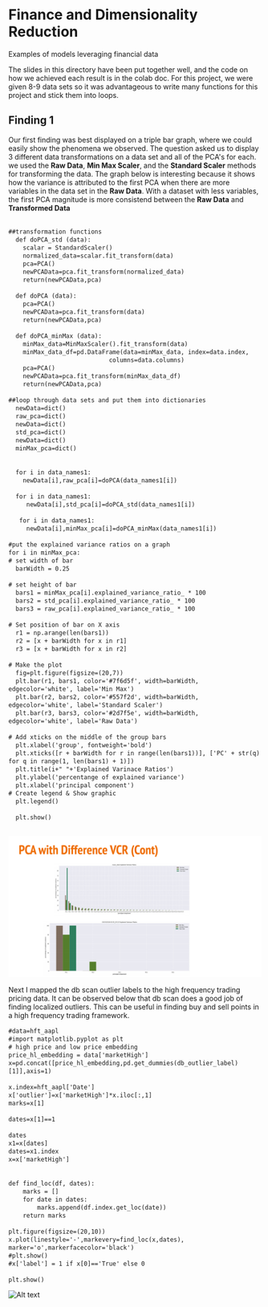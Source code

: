 # Finance and Dimensionality Reduction
 Examples of models leveraging financial data

The slides in this directory have been put together well, and the code on how we achieved each result is in the colab doc. For this project, we were given 8-9 data sets so it was advantageous to write many functions for this project and stick them into loops. 

## Finding 1
Our first finding was best displayed on a triple bar graph, where we could easily show the phenomena we observed. The question asked us to display 3 different data transformations on a data set and all of the PCA's for each. we used the **Raw Data**, **Min Max Scaler**, and the **Standard Scaler** methods for transforming the data. The graph below is interesting because it shows how the variance is attributed to the first PCA when there are more variables in the data set in the **Raw Data**. With a dataset with less variables, the first PCA magnitude is more consistend between the **Raw Data** and **Transformed Data**

```

##transformation functions
  def doPCA_std (data):
    scalar = StandardScaler()
    normalized_data=scalar.fit_transform(data)
    pca=PCA()
    newPCAData=pca.fit_transform(normalized_data)
    return(newPCAData,pca)
  
  def doPCA (data):
    pca=PCA()
    newPCAData=pca.fit_transform(data)
    return(newPCAData,pca)
  
  def doPCA_minMax (data):
    minMax_data=MinMaxScaler().fit_transform(data)
    minMax_data_df=pd.DataFrame(data=minMax_data, index=data.index,
                            columns=data.columns)
    pca=PCA()
    newPCAData=pca.fit_transform(minMax_data_df)
    return(newPCAData,pca)
    
##loop through data sets and put them into dictionaries     
  newData=dict()
  raw_pca=dict()
  newData=dict()
  std_pca=dict()
  newData=dict()
  minMax_pca=dict()


  for i in data_names1:
    newData[i],raw_pca[i]=doPCA(data_names1[i])
  
  for i in data_names1:
     newData[i],std_pca[i]=doPCA_std(data_names1[i])
   
   for i in data_names1:
     newData[i],minMax_pca[i]=doPCA_minMax(data_names1[i])
     
#put the explained variance ratios on a graph     
for i in minMax_pca:
# set width of bar
  barWidth = 0.25
 
# set height of bar
  bars1 = minMax_pca[i].explained_variance_ratio_ * 100
  bars2 = std_pca[i].explained_variance_ratio_ * 100
  bars3 = raw_pca[i].explained_variance_ratio_ * 100
 
# Set position of bar on X axis
  r1 = np.arange(len(bars1))
  r2 = [x + barWidth for x in r1]
  r3 = [x + barWidth for x in r2]
 
# Make the plot
  fig=plt.figure(figsize=(20,7))
  plt.bar(r1, bars1, color='#7f6d5f', width=barWidth, edgecolor='white', label='Min Max')
  plt.bar(r2, bars2, color='#557f2d', width=barWidth, edgecolor='white', label='Standard Scaler')
  plt.bar(r3, bars3, color='#2d7f5e', width=barWidth, edgecolor='white', label='Raw Data')
 
# Add xticks on the middle of the group bars
  plt.xlabel('group', fontweight='bold')
  plt.xticks([r + barWidth for r in range(len(bars1))], ['PC' + str(q) for q in range(1, len(bars1) + 1)])
  plt.title(i+" "+'Explained Varinace Ratios')
  plt.ylabel('percentange of explained variance')
  plt.xlabel('principal component')
# Create legend & Show graphic
  plt.legend()

  plt.show()
  
```

![Alt text](/images/PCA_EVR.PNG?raw=true "Optional Title")


Next I mapped the db scan outlier labels to the high frequency trading pricing data. It can be observed below that db scan does a good job of finding localized outliers. This can be useful in finding buy and sell points in a high frequency trading framework.  

```
#data=hft_aapl
#import matplotlib.pyplot as plt
# high price and low price embedding
price_hl_embedding = data['marketHigh']
x=pd.concat([price_hl_embedding,pd.get_dummies(db_outlier_label)[1]],axis=1)

x.index=hft_aapl['Date']
x['outlier']=x['marketHigh']*x.iloc[:,1]
marks=x[1]

dates=x[1]==1

dates
x1=x[dates]
dates=x1.index
x=x['marketHigh']


def find_loc(df, dates):
    marks = []
    for date in dates:
        marks.append(df.index.get_loc(date))
    return marks

plt.figure(figsize=(20,10))
x.plot(linestyle='-',markevery=find_loc(x,dates), marker='o',markerfacecolor='black')
#plt.show()
#x['label'] = 1 if x[0]=='True' else 0

plt.show()
```

![Alt text](?raw=true "Optional Title")







